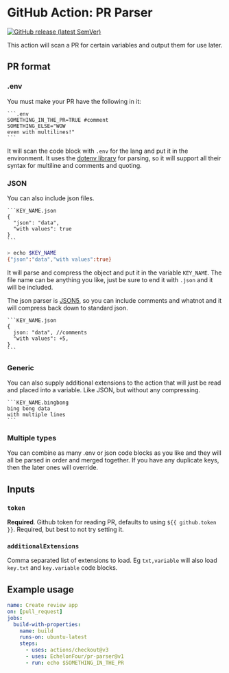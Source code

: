 # GitHub Action: PR Parser

[![GitHub release (latest SemVer)](https://img.shields.io/github/v/release/EchelonFour/pr-parser?logo=github&sort=semver)](https://github.com/EchelonFour/pr-parser/releases)

This action will scan a PR for certain variables and output them for use later.

## PR format

### .env

You must make your PR have the following in it:

````
```.env
SOMETHING_IN_THE_PR=TRUE #comment
SOMETHING_ELSE="WOW
even with multilines!"
```
````

It will scan the code block with `.env` for the lang and put it in the environment. It uses the [dotenv library](https://github.com/motdotla/dotenv#usage) for parsing, so it will support all their syntax for multiline and comments and quoting.

### JSON

You can also include json files.

````
```KEY_NAME.json
{
  "json": "data",
  "with values": true
}
```
````

```bash
> echo $KEY_NAME
{"json":"data","with values":true}
```

It will parse and compress the object and put it in the variable `KEY_NAME`. The file name can be anything you like, just be sure to end it with `.json` and it will be included.

The json parser is [JSON5](https://json5.org), so you can include comments and whatnot and it will compress back down to standard json.

````
```KEY_NAME.json
{
  json: "data", //comments
  "with values": +5,
}
```
````

### Generic

You can also supply additional extensions to the action that will just be read and placed into a variable. Like JSON, but without any compressing.

````
```KEY_NAME.bingbong
bing bong data
with multiple lines
```
````

### Multiple types

You can combine as many .env or json code blocks as you like and they will all be parsed in order and merged together. If you have any duplicate keys, then the later ones will override.

## Inputs

### `token`

**Required**. Github token for reading PR, defaults to using `${{ github.token }}`. Required, but best to not try setting it.

### `additionalExtensions`

Comma separated list of extensions to load. Eg `txt,variable` will also load `key.txt` and `key.variable` code blocks.

## Example usage

```yml
name: Create review app
on: [pull_request]
jobs:
  build-with-properties:
    name: build
    runs-on: ubuntu-latest
    steps:
      - uses: actions/checkout@v3
      - uses: EchelonFour/pr-parser@v1
      - run: echo $SOMETHING_IN_THE_PR
```
